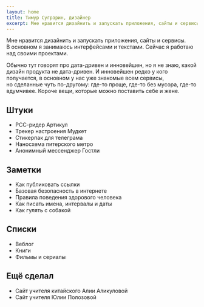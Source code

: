 ```yaml
---
layout: home
title: Тимур Суграрин, дизайнер
excerpt: Мне нравится дизайнить и запускать приложения, сайты и сервисы. В основном я занимаюсь интерфейсами и текстами.
---
```


Мне нравится дизайнить и запускать приложения, сайты и сервисы. В основном я занимаюсь интерфейсами и текстами. Сейчас я работаю над своими проектами.

Обычно тут говорят про дата-дривен и инновейшен, но я не знаю, какой дизайн продукта не дата-дривен. И инновейшен редко у кого получается, в основном у нас уже знакомые всем сервисы, но сделанные чуть по-другому: где-то проще, где-то без мусора, где-то вдумчивее. Короче вещи, которые можно поставить себе и жене.

## Штуки

- РСС-ридер Артикул
- Трекер настроения Мудкет
- Стикерпак для телеграма
- Наносхема питерского метро
- Анонимный мессенджер Гостли 

## Заметки

- Как публиковать ссылки
- Базовая безопасность в интернете
- Правила поведения здорового человека 
- Как писать имена, интервалы и даты
- Как гулять с собакой

## Списки

- Веблог
- Книги
- Фильмы и сериалы

## Ещё сделал

- Сайт учителя китайского Алии Аликуловой
- Сайт учителя Юлии Полозовой